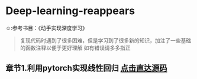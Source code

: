 # Deep-learning-reappears
☺️:参考书目：《动手实现深度学习》
> 复现代码时遇到了很多困难，但是学习到了很多新的知识，加注了一些基础的函数注释以便于更好理解
> 如有错误请多多指正
## 章节1.利用pytorch实现线性回归 [点击直达源码](https://github.com/Duanxian0x0/Deep-learning-reappears/blob/main/pytorch%E5%AE%9E%E7%8E%B0%E7%BA%BF%E6%80%A7%E5%9B%9E%E5%BD%92)
